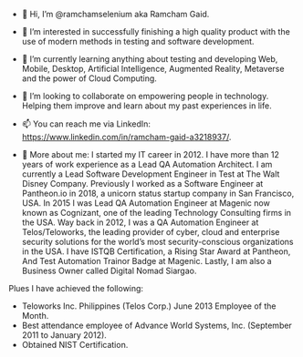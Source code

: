 - 👋 Hi, I’m @ramchamselenium aka Ramcham Gaid.
- 👀 I’m interested in successfully finishing a high quality product with the use of modern methods in testing and software development.
- 🌱 I’m currently learning anything about testing and developing Web, Mobile, Desktop, Artificial Intelligence, Augmented Reality, Metaverse and the power of Cloud Computing. 
- 💞️ I’m looking to collaborate on empowering people in technology. Helping them improve and learn about my past experiences in life. 
- 📫 You can reach me via LinkedIn: https://www.linkedin.com/in/ramcham-gaid-a3218937/.

- :speech_balloon: More about me:
  I started my IT career in 2012. I have more than 12 years of work experience as a Lead QA Automation Architect. I am currently a Lead Software Development Engineer in Test at The Walt Disney Company. Previously I worked as a Software Engineer at Pantheon.io in 2018, a unicorn status startup company in San Francisco, USA. In 2015 I was Lead QA Automation Engineer at Magenic now known as Cognizant, one of the leading Technology Consulting firms in the USA. Way back in 2012, I was a QA Automation Engineer at Telos/Teloworks, the leading provider of cyber, cloud and enterprise security solutions for the world’s most security-conscious organizations in the USA. I have ISTQB Certification, a Rising Star Award at Pantheon, And Test Automation Trainor Badge at Magenic. Lastly, I am also a Business Owner called Digital Nomad Siargao.

Plues I have achieved the following: 
   - Teloworks Inc. Philippines (Telos Corp.) June 2013 Employee of the Month.
   - Best attendance employee of Advance World Systems, Inc. (September 2011 to January 2012).
   - Obtained NIST Certification.

<!---
ramchamselenium/ramchamselenium is a ✨ special ✨ repository because its `README.md` (this file) appears on your GitHub profile.
You can click the Preview link to take a look at your changes.
--->
